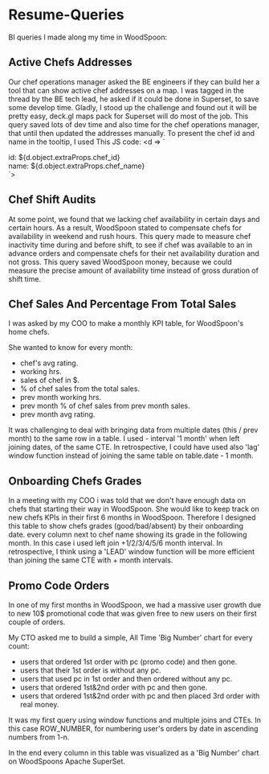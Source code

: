# Resume-Queries

BI queries I made along my time in WoodSpoon:

## Active Chefs Addresses
 Our chef operations manager asked the BE engineers if they can build her a tool that can show active chef addresses on a map.
I was tagged in the thread by the BE tech lead, he asked if it could be done in Superset, to save some develop time.
Gladly, I stood up the challenge and found out it will be pretty easy, deck.gl maps pack for Superset will do most of the job.
This query saved lots of dev time and also time for the chef operations manager, that until then updated the addresses manually.
To present the chef id and name in the tooltip, I used This JS code:
 <d => `
<div>id: <srtong>${d.object.extraProps.chef_id}</strong></div>
<div>name: <srtong>${d.object.extraProps.chef_name}</strong></div>`>

## Chef Shift Audits

At some point, we found that we lacking chef availability in certain days and certain hours.
As a result, WoodSpoon stated to compensate chefs for availability in weekend and rush hours.
This query made to measure chef inactivity time during and before shift, to see if chef was available to an in advance orders and compensate chefs for their net availability duration and not gross.
This query saved WoodSpoon money, because we could measure the precise amount of availability time instead of gross duration of shift time.

## Chef Sales And Percentage From Total Sales

I was asked by my COO to make a monthly KPI table, for WoodSpoon's home chefs.

She wanted to know for every month:
- chef's avg rating.
- working hrs.
- sales of chef in $.
- % of chef sales from the total sales.
- prev month working hrs.
- prev month % of chef sales  from prev month sales.
- prev month avg rating.

It was challenging to deal with bringing data from multiple dates (this / prev month) to the same row in a table.
I used - interval '1 month' when left joining dates, of the same CTE.
In retrospective, I could have used also 'lag' window function instead of joining the same table on table.date - 1 month.

## Onboarding Chefs Grades
In a meeting with my COO i was told that we don't have enough data on chefs that starting their way in WoodSpoon.
She would like to keep track on new chefs KPIs in their first 6 months in WoodSpoon.
Therefore I designed this table to show chefs grades (good/bad/absent) by their onboarding date.
every column next to chef name showing its grade in the following month.
In this case i used left join +1/2/3/4/5/6 month interval.
In retrospective, I  think using a 'LEAD' window function will be more efficient than joining the same CTE with + month intervals.

## Promo Code Orders
In one of my first months in WoodSpoon, we had a massive user growth due to new 10$ promotional code that was given free to new users on their first couple of orders.

My CTO asked me to build a simple, All Time 'Big Number' chart for every count:

- users that ordered 1st order with pc (promo code) and then gone.
- users that their 1st order is without  any pc.
- users that used pc in 1st order and then ordered without any pc.
- users that ordered 1st&2nd order with pc and then gone.
- users that ordered 1st&2nd order with pc and then placed 3rd order with real money.

It was my first query using window functions and multiple joins and CTEs. In this case ROW_NUMBER, for numbering user's orders by date in ascending numbers from 1-n.

In the end every column in this table was visualized as a 'Big Number' chart on WoodSpoons Apache SuperSet.
